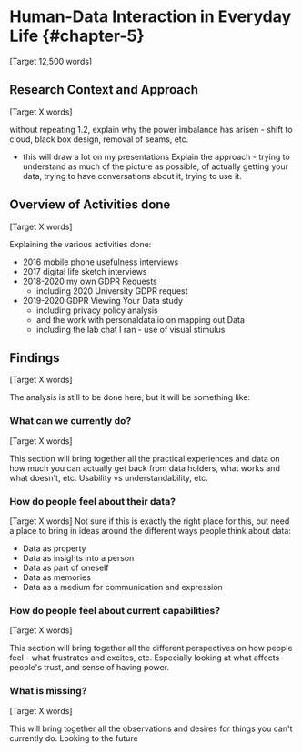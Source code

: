Human-Data Interaction in Everyday Life {#chapter-5}
=======================
[Target 12,500 words]

Research Context and Approach
-----------------------------
[Target X words]

without repeating 1.2, explain why the power imbalance has arisen  - shift to cloud, black box design, removal of seams, etc.
- this will draw a lot on my presentations
Explain the approach - trying to understand as much of the picture as possible, of actually getting your data, trying to have conversations about it, trying to use it.

Overview of Activities done
---------------------------
[Target X words]

Explaining the various activities done:
- 2016 mobile phone usefulness interviews
- 2017 digital life sketch interviews
- 2018-2020 my own GDPR Requests
  - including 2020 University GDPR request
- 2019-2020 GDPR Viewing Your Data study
  - including privacy policy analysis
  - and the work with personaldata.io on mapping out Data
  - including the lab chat I ran - use of visual stimulus

Findings
---------
[Target X words]

The analysis is still to be done here, but it will be something like:

### What can we currently do?
[Target X words]

This section will bring together all the practical experiences and data on how much you can actually get back from data holders, what works and what doesn't, etc.
Usability vs understandability, etc.

### How do people feel about their data?
[Target X words]
Not sure if this is exactly the right place for this, but need a place to bring in ideas around the different ways people think about data:
- Data as property
- Data as insights into a person
- Data as part of oneself
- Data as memories
- Data as a medium for communication and expression

### How do people feel about current capabilities?
[Target X words]

This section will bring together all the different perspectives on how people feel - what frustrates and excites, etc. Especially looking at what affects people's trust, and sense of having power.

### What is missing?
[Target X words]

This will bring together all the observations and desires for things you can't currently do. Looking to the future

